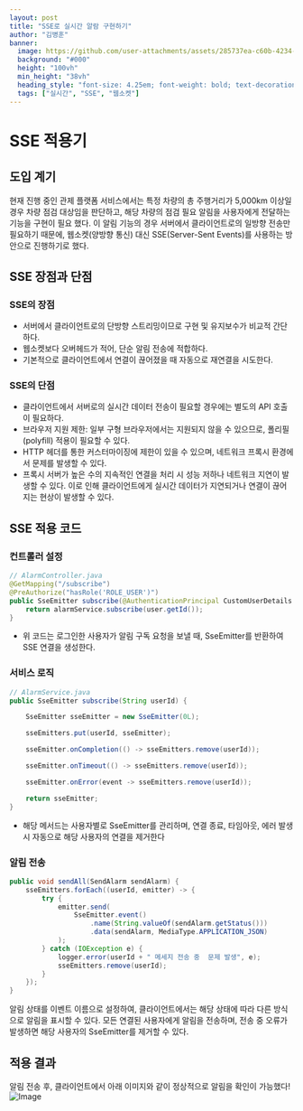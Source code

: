 ```yaml
---
layout: post  
title: "SSE로 실시간 알람 구현하기"
author: "김병훈"
banner:
  image: https://github.com/user-attachments/assets/285737ea-c60b-4234-b4bf-29a9469dc949
  background: "#000"
  height: "100vh"
  min_height: "38vh"
  heading_style: "font-size: 4.25em; font-weight: bold; text-decoration: underline"
  tags: ["실시간", "SSE", "웹소켓"]
---
```

# SSE 적용기

## 도입 계기
현재 진행 중인 관제 플랫폼 서비스에서는 특정 차량의 총 주행거리가 5,000km 이상일 경우 차량 점검 대상임을 판단하고, 해당 차량의 점검 필요 알림을 사용자에게 전달하는 기능을 구현이 필요 했다.
이 알림 기능의 경우 서버에서 클라이언트로의 일방향 전송만 필요하기 때문에, 웹소켓(양방향 통신) 대신 SSE(Server-Sent Events)를 사용하는 방안으로 진행하기로 했다.

## SSE 장점과 단점
### SSE의 장점
- 서버에서 클라이언트로의 단방향 스트리밍이므로 구현 및 유지보수가 비교적 간단하다.
- 웹소켓보다 오버헤드가 적어, 단순 알림 전송에 적합하다.
- 기본적으로 클라이언트에서 연결이 끊어졌을 때 자동으로 재연결을 시도한다.
### SSE의 단점
- 클라이언트에서 서버로의 실시간 데이터 전송이 필요할 경우에는 별도의 API 호출이 필요하다.
- 브라우저 지원 제한: 일부 구형 브라우저에서는 지원되지 않을 수 있으므로, 폴리필(polyfill) 적용이 필요할 수 있다.
- HTTP 헤더를 통한 커스터마이징에 제한이 있을 수 있으며, 네트워크 프록시 환경에서 문제를 발생할 수 있다.
- 프록시 서버가 높은 수의 지속적인 연결을 처리 시 성능 저하나 네트워크 지연이 발생할 수 있다. 이로 인해 클라이언트에게 실시간 데이터가 지연되거나 연결이 끊어지는 현상이 발생할 수 있다.



## SSE 적용 코드
### 컨트롤러 설정
```java
// AlarmController.java
@GetMapping("/subscribe")
@PreAuthorize("hasRole('ROLE_USER')")
public SseEmitter subscribe(@AuthenticationPrincipal CustomUserDetails user) {
    return alarmService.subscribe(user.getId());
}
```
- 위 코드는 로그인한 사용자가 알림 구독 요청을 보낼 때, SseEmitter를 반환하여 SSE 연결을 생성한다.

### 서비스 로직
```java
// AlarmService.java
public SseEmitter subscribe(String userId) {

    SseEmitter sseEmitter = new SseEmitter(0L);

    sseEmitters.put(userId, sseEmitter);

    sseEmitter.onCompletion(() -> sseEmitters.remove(userId));

    sseEmitter.onTimeout(() -> sseEmitters.remove(userId));

    sseEmitter.onError(event -> sseEmitters.remove(userId));

    return sseEmitter;
}
```
- 해당 메서드는 사용자별로 SseEmitter를 관리하며, 연결 종료, 타임아웃, 에러 발생 시 자동으로 해당 사용자의 연결을 제거한다

### 알림 전송
```java
public void sendAll(SendAlarm sendAlarm) {
    sseEmitters.forEach((userId, emitter) -> {
        try {
            emitter.send(
                SseEmitter.event()
                    .name(String.valueOf(sendAlarm.getStatus()))
                    .data(sendAlarm, MediaType.APPLICATION_JSON)
            );
        } catch (IOException e) {
            logger.error(userId + " 메세지 전송 중  문제 발생", e);
            sseEmitters.remove(userId);
        }
    });
}
```
알림 상태를 이벤트 이름으로 설정하여, 클라이언트에서는 해당 상태에 따라 다른 방식으로 알림을 표시할 수 있다. 모든 연결된 사용자에게 알림을 전송하며, 전송 중 오류가 발생하면 해당 사용자의 SseEmitter를 제거할 수 있다.

## 적용 결과
알림 전송 후, 클라이언트에서 아래 이미지와 같이 정상적으로 알림을 확인이 가능했다!
![Image](https://github.com/user-attachments/assets/f1409720-13d7-47ef-bd2c-51b920f5153c)
